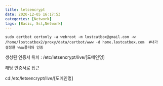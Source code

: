 ```yaml
---
title: letsencrypt
date: 2020-12-05 16:17:53
categories: [Network]
tags: [Basic, Ssl,Network]
---
```


```
sudo certbot certonly -a webroot -m lostcatbox@gmail.com -w /home/lostcatbox2/proxy/data/certbot/www -d home.lostcatbox.com  #내가 설정한 www폴더와 인증
```

생성된 인증서 위치 : /etc/letsencrypt/live/[도메인명]

해당 인증서로 접근

cd /etc/letsencrypt/live/[도메인명]